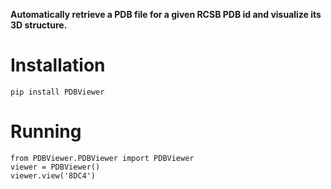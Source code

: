 **Automatically retrieve a PDB file for a given RCSB PDB id and visualize its 3D structure.**

# Installation

```r{}
pip install PDBViewer
```
# Running

```r{}
from PDBViewer.PDBViewer import PDBViewer
viewer = PDBViewer()
viewer.view('8DC4')

```

